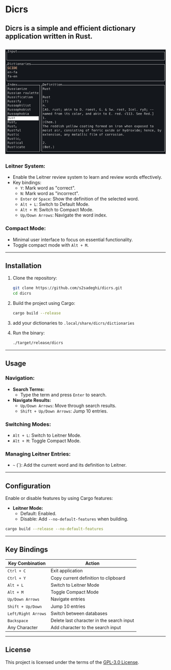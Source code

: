 # Dicrs

**Dicrs** is a simple and efficient dictionary application written in Rust.
---
![Alt text](screenshot.png?raw=true "dicrs")
---

### Leitner System:
- Enable the Leitner review system to learn and review words effectively.
- Key bindings:
  - `Y`: Mark word as "correct".
  - `N`: Mark word as "incorrect".
  - `Enter` or `Space`: Show the definition of the selected word.
  - `Alt + L`: Switch to Default Mode.
  - `Alt + M`: Switch to Compact Mode.
  - `Up/Down Arrows`: Navigate the word index.

### Compact Mode:
- Minimal user interface to focus on essential functionality.
- Toggle compact mode with `Alt + M`.

---

## Installation

1. Clone the repository:
   ```bash
   git clone https://github.com/s2sadeghi/dicrs.git
   cd dicrs
   ```

2. Build the project using Cargo:
   ```bash
   cargo build --release
    ```

3. add your dictionaries to
    `.local/share/dicrs/dictionaries`

4. Run the binary:
   ```bash
   ./target/release/dicrs
   ```

---

## Usage

### Navigation:
- **Search Terms:**
  - Type the term and press `Enter` to search.
- **Navigate Results:**
  - `Up/Down Arrows`: Move through search results.
  - `Shift + Up/Down Arrows`: Jump 10 entries.

### Switching Modes:
- `Alt + L`: Switch to Leitner Mode.
- `Alt + M`: Toggle Compact Mode.

### Managing Leitner Entries:
- `~` (`): Add the current word and its definition to Leitner.

---

## Configuration

Enable or disable features by using Cargo features:
- **Leitner Mode:**
  - Default: Enabled.
  - Disable: Add `--no-default-features` when building.

```bash
cargo build --release --no-default-features
```

---

## Key Bindings

| Key Combination      | Action                                     |
|----------------------|-------------------------------------------|
| `Ctrl + C`           | Exit application                          |
| `Ctrl + Y`           | Copy current definition to clipboard      |
| `Alt + L`            | Switch to Leitner Mode                    |
| `Alt + M`            | Toggle Compact Mode                       |
| `Up/Down Arrows`     | Navigate entries                          |
| `Shift + Up/Down`    | Jump 10 entries                           |
| `Left/Right Arrows`  | Switch between databases                  |
| `Backspace`          | Delete last character in the search input |
| Any Character        | Add character to the search input         |

---

## License

This project is licensed under the terms of the [GPL-3.0 License](LICENSE).

